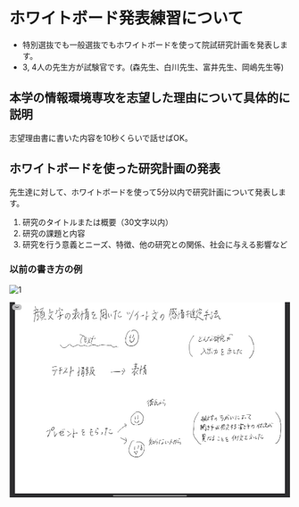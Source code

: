 # ホワイトボード発表練習について

- 特別選抜でも一般選抜でもホワイトボードを使って院試研究計画を発表します。
- 3, 4人の先生方が試験官です。(森先生、白川先生、富井先生、岡嶋先生等)

## 本学の情報環境専攻を志望した理由について具体的に説明

志望理由書に書いた内容を10秒くらいで話せばOK。

## ホワイトボードを使った研究計画の発表

先生達に対して、ホワイトボードを使って5分以内で研究計画について発表します。

1. 研究のタイトルまたは概要（30文字以内）
2. 研究の課題と内容
3. 研究を行う意義とニーズ、特徴、他の研究との関係、社会に与える影響など

### 以前の書き方の例
 ![1](https://lh3.googleusercontent.com/YLuIEas-yBtie_0efwfZUK-LhOICE0uWjYTGgoWZn2xgqjQJItRdb9jbt_kwkP6bAROA-uFno5C36qNOajaCbPvNLg9wKavWozMkvvCqzLi4YrM1CAvMRbS2Z2CkIUOFGX3MUMfKLKjJ_Zrpe9J5CPrMLyF84muNKe5go2XHMBaFJa3EPdtaJ06GXMdZFmXnraH8cGLDuaY2uHBRuXO5fNGJJgcL8eM63kPWzIPBnlgwBRDIWmfQPal6HvFaRZXltDz1tbdrHrYwajZuRO5pcYgBdk9R20kMq2iUsqgY2tnxwb4DrPE6YbQCw5G2vTXlG5FbiJCqK4jFow0yeJXXAohbiAqFJyIQlGiy_N89-rX7GgaHtMeXknv0PzB964na3h6QLSd9Mw6lJUzE59R8opC9hiptjIQnuklGRPzgoG9LrJtjUFy1M8K1KqA2cR-ajJuDvTT5kz1gfHhZKn5wV7n8rE1yjYryuGsCPQZhGwQgyZNoGfrpZNxC3SExRwQaui545RJBBK1FXi45CmouL-Dq4aR6hKVp2v9-bGs_C8K5xMcTMCkVgL8xZFNmDrR0W21srdm2IeDHjccaAe3ppauEb175fmZJmIGuFwXrr1fDdXkYvs0AEvoramZcF4mRw53DXh-xpRPDxTmRzwXPz1eYdgGgSkKp0pZSBPsVSOUicH9c5mKWmcpDJmbnNaG5GWvQCfiIJjq8RqTDLjCVjiszPFAevzr3BbKeR3epvIjQ6qSGd-wUH3biSKDmRQ=w1709-h961-no?authuser=0)

![2](https://github.com/masakinho/mori_lab/blob/main/%E3%82%B9%E3%82%AF%E3%83%AA%E3%83%BC%E3%83%B3%E3%82%B7%E3%83%A7%E3%83%83%E3%83%88%202022-06-28%20132013.png)

